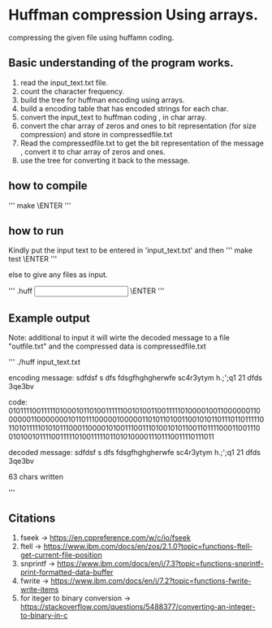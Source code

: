 # Huffman compression Using arrays.

compressing the given file using huffamn coding.


## Basic understanding of the program works.

1. read the input_text.txt file.
2. count the character frequency.
3. build the tree for huffman encoding using arrays.
4. build a encoding table that has encoded strings for each char.
5. convert the input_text to huffman coding , in char array.
6. convert the char array of zeros and ones to bit representation (for size compression) and store in compressedfile.txt
7. Read the compressedfile.txt to get the bit representation of the message , convert it to char array of zeros and ones.
8. use the tree for converting it back to the message.


## how to compile

'''
make \ENTER
'''

## how to run

Kindly put the input text to be entered in 'input_text.txt' and then
'''
make test \ENTER
'''

else to give any files as input.

'''
.huff <input file name.txt> \ENTER
'''

## Example output

Note: additional to input it will wirte the decoded message to a file "outfile.txt" and the compressed data is compressedfile.txt

'''
./huff input_text.txt


encoding message: sdfdsf
s
dfs
fdsgfhghgherwfe
sc4r3ytym
h.;';q1
21  dfds
3qe3bv


code: 01011110011111010001011010011111100101001100111110100001001100000011000000110000000101101110000010000011010110100110010101101110110111110110101111101010111000110000101001110011101001010110011011110001100111001010010111100111110100111110110101000011101110011110111011

decoded message: sdfdsf
s
dfs
fdsgfhghgherwfe
sc4r3ytym
h.;';q1
21  dfds
3qe3bv

63 chars written


'''

## Citations

1. fseek  -> https://en.cppreference.com/w/c/io/fseek
2. ftell  ->  https://www.ibm.com/docs/en/zos/2.1.0?topic=functions-ftell-get-current-file-position
3. snprintf -> https://www.ibm.com/docs/en/i/7.3?topic=functions-snprintf-print-formatted-data-buffer
4. fwrite -> https://www.ibm.com/docs/en/i/7.2?topic=functions-fwrite-write-items
5. for iteger to binary conversion -> https://stackoverflow.com/questions/5488377/converting-an-integer-to-binary-in-c
